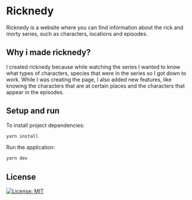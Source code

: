 # Ricknedy
Ricknedy is a website where you can find information about the rick and morty series, such as characters, locations and episodes.

## Why i made ricknedy?

I created ricknedy because while watching the series I wanted to know what types of characters, species that were in the series so I got down to work. While I was creating the page, I also added new features, like knowing the characters that are at certain places and the characters that appear in the episodes.

## Setup and run
To install project dependencies:
```javascript
yarn install
````
Run the application:
```javascript
yarn dev
````
## License
[![License: MIT](https://img.shields.io/badge/License-MIT-yellow.svg)](https://opensource.org/licenses/MIT)


